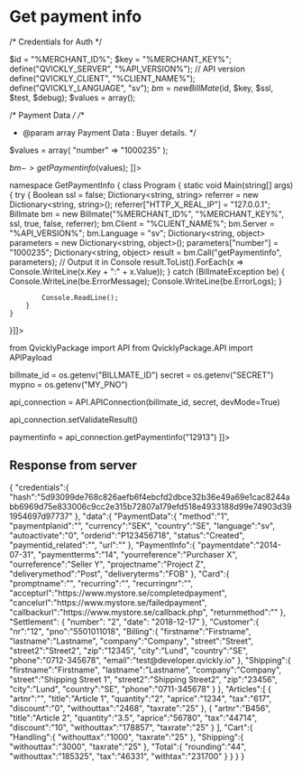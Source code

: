 # Get payment info

<tabs>
  <tab title="%code-phplegacy%">
<code-block lang="PHP">
<![CDATA[
<?php
$test = true;
$ssl = true;
$debug = false;

/* Credentials for Auth */

$id = "%MERCHANT_ID%";
$key = "%MERCHANT_KEY%";
define("QVICKLY_SERVER", "%API_VERSION%"); // API version
define("QVICKLY_CLIENT", "%CLIENT_NAME%");
define("QVICKLY_LANGUAGE", "sv");
$bm = new BillMate($id, $key, $ssl, $test, $debug);
$values = array();

/* Payment Data */
/**
* @param array Payment Data : Buyer details.
  */

$values = array(
    "number" => "1000235"
);

$bm->getPaymentinfo($values);
]]>
</code-block>
  </tab>


  <tab title="%code-php%">
<code-block lang="PHP">
<![CDATA[
// Work in progress
]]>
</code-block>
  </tab>


  <tab title="%code-csharp%">
<code-block lang="c#">
<![CDATA[
using System;
using System.Collections.Generic;
using System.Linq;
using System.Text;
using BillmateAPI;

namespace GetPaymentInfo
{
    class Program
    {
        static void Main(string[] args)
        {
            try
            {
                Boolean ssl = false;
                Dictionary<string, string> referrer = new Dictionary<string, string>();
                referrer["HTTP_X_REAL_IP"] = "127.0.0.1";
                Billmate bm = new Billmate("%MERCHANT_ID%", "%MERCHANT_KEY%", ssl, true, false, referrer);
                bm.Client = "%CLIENT_NAME%";
                bm.Server = "%API_VERSION%";
                bm.Language = "sv";
                Dictionary<string, object> parameters = new Dictionary<string, object>();
                parameters["number"] = "1000235";
                Dictionary<string, object> result = bm.Call("getPaymentinfo", parameters);
                // Output it in Console
                result.ToList().ForEach(x => Console.WriteLine(x.Key + ":" + x.Value));
            }
            catch (BillmateException be) {
                Console.WriteLine(be.ErrorMessage);
                Console.WriteLine(be.ErrorLogs);
            }

            Console.ReadLine();
        }
    }
}]]>
</code-block>
  </tab>


  <tab title="%code-python%">
<code-block lang="Python">
<![CDATA[
import json
import os

from QvicklyPackage import API
from QvicklyPackage.API import APIPayload

billmate_id = os.getenv("BILLMATE_ID")
secret = os.getenv("SECRET")
mypno = os.getenv("MY_PNO")

api_connection = API.APIConnection(billmate_id, secret, devMode=True)

api_connection.setValidateResult()

paymentinfo = api_connection.getPaymentinfo("12913")
]]>
</code-block>
  </tab>
</tabs>

## Response from server
<code-block lang="json">
{
   "credentials":{
      "hash":"5d93099de768c826aefb6f4ebcfd2dbce32b36e49a69e1cac8244abb6969d75e833006c9cc2e315b72807a179efd518e4933188d99e74903d391954697d97737"
   },
   "data":{
      "PaymentData":{
         "method":"1",
         "paymentplanid":"",
         "currency":"SEK",
         "country":"SE",
         "language":"sv",
         "autoactivate":"0",
         "orderid":"P123456718",
         "status":"Created",
         "paymentid_related":"",
         "url":""
      },
      "PaymentInfo":{
         "paymentdate":"2014-07-31",
         "paymentterms":"14",
         "yourreference":"Purchaser X",
         "ourreference":"Seller Y",
         "projectname":"Project Z",
         "deliverymethod":"Post",
         "deliveryterms":"FOB"
      },
      "Card":{
         "promptname":"",
         "recurring":"",
         "recurringnr":"",
         "accepturl":"https://www.mystore.se/completedpayment",
         "cancelurl":"https://www.mystore.se/failedpayment",
         "callbackurl":"https://www.mystore.se/callback.php",
         "returnmethod":""
      },
      "Settlement": {
         "number": "2",
         "date": "2018-12-17"
      },
      "Customer":{
         "nr":"12",
         "pno":"5501011018",
         "Billing":{
            "firstname":"Firstname",
            "lastname":"Lastname",
            "company":"Company",
            "street":"Street",
            "street2":"Street2",
            "zip":"12345",
            "city":"Lund",
            "country":"SE",
            "phone":"0712-345678",
            "email":"test@developer.qvickly.io"
         },
         "Shipping":{
            "firstname":"Firstname",
            "lastname":"Lastname",
            "company":"Company",
            "street":"Shipping Street 1",
            "street2":"Shipping Street2",
            "zip":"23456",
            "city":"Lund",
            "country":"SE",
            "phone":"0711-345678"
         }
      },
      "Articles":[
         {
            "artnr":"",
            "title":"Article 1",
            "quantity":"2",
            "aprice":"1234",
            "tax":"617",
            "discount":"0",
            "withouttax":"2468",
            "taxrate":"25"
         },
         {
            "artnr":"B456",
            "title":"Article 2",
            "quantity":"3.5",
            "aprice":"56780",
            "tax":"44714",
            "discount":"10",
            "withouttax":"178857",
            "taxrate":"25"
         }
      ],
      "Cart":{
         "Handling":{
            "withouttax":"1000",
            "taxrate":"25"
         },
         "Shipping":{
            "withouttax":"3000",
            "taxrate":"25"
         },
         "Total":{
            "rounding":"44",
            "withouttax":"185325",
            "tax":"46331",
            "withtax":"231700"
         }
      }
   }
}
</code-block>